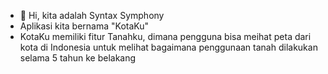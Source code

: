 - 👋 Hi, kita adalah Syntax Symphony
- Aplikasi kita bernama "KotaKu"
- KotaKu memiliki fitur Tanahku, dimana pengguna bisa meihat peta dari kota di Indonesia untuk melihat bagaimana penggunaan tanah dilakukan selama 5 tahun ke belakang
  
  

<!---
nisaintann/nisaintann is a ✨ special ✨ repository because its `README.md` (this file) appears on your GitHub profile.
You can click the Preview link to take a look at your changes.
--->
